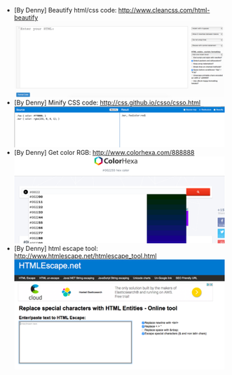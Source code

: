 * [By Denny] Beautify html/css code: http://www.cleancss.com/html-beautify
![](./images/html-beautify.png)
* [By Denny] Minify CSS code: http://css.github.io/csso/csso.html
![](./images/minfy-css.png)
* [By Denny] Get color RGB: http://www.colorhexa.com/888888
![](./images/rgb-color.png)
* [By Denny] html escape tool: http://www.htmlescape.net/htmlescape_tool.html
![](./images/html-escape.png)
